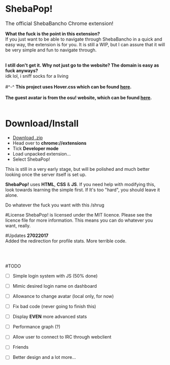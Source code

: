 # ShebaPop!
<font size="3px">The official ShebaBancho Chrome extension!</font>

**What the fuck is the point in this extension?**<br>
If you just want to be able to navigate through ShebaBancho in a quick and easy way, the extension is for you. It is still a WIP, but I can assure that it will be very simple and fun to navigate through. <br><br>

**I still don't get it. Why not just go to the website? The domain is easy as fuck anyways?**<br>
idk lol, i sniff socks for a living
<br><br>
#^-^
**This project uses Hover.css which can be found <a href="https://github.com/IanLunn/Hover">here</a>.**
<br><br>
**The guest avatar is from the osu! website, which can be found <a href="https://github.com/ppy/osu-web">here</a>.**
<br>
<br>

# Download/Install

* <a href="https://github.com/shebarino/ShebaPop-/releases/download/v0.2/ShebaPop.zip">Download .zip</a>
* Head over to **chrome://extensions**
* Tick **Developer mode**
* Load unpacked extension...
* Select ShebaPop!



This is still in a very early stage, but will be polished and much better looking once the server itself is set up.


**ShebaPop!**  uses **HTML**, **CSS** & **JS**. If you need help with modifying this, look towards learning the simple first. If It's too "hard", you should leave it alone.

Do whatever the fuck you want with this /shrug

#License
ShebaPop! is licensed under the MIT licence. Please see the licence file for more information. This means you can do whatever you want, really.

#Updates
**27022017**<br>
Added the redirection for profile stats.
More terrible code.

<br>

<br>

#TODO
- [ ] Simple login system with JS (50% done)
- [ ] Mimic desired login name on dashboard
- [ ] Allowance to change avatar (local only, for now)
- [ ] Fix bad code (never going to finish this)
- [ ] Display **EVEN** more advanced stats
- [ ] Performance graph (?)
- [ ] Allow user to connect to IRC through webclient
- [ ] Friends
- [ ] Better design
and a lot more...



